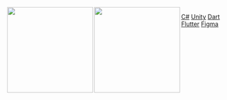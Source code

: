 <a href="https://github.com/emreozsoy">
  <img align="left" height=200 src="https://github-readme-stats.vercel.app/api?username=emreozsoy" />
</a>
<a href="https://github.com/emreozsoy">
  <img align="left" height=200 src="https://github-readme-stats.vercel.app/api/top-langs?username=emreozsoy&layout=compact&langs_count=8&card_width=320" />
</a>

[C#](https://img.shields.io/badge/c%23-%23239120.svg?style=for-the-badge&logo=c-sharp&logoColor=white)
[Unity](https://img.shields.io/badge/unity-%23000000.svg?style=for-the-badge&logo=unity&logoColor=white)
[Dart](https://img.shields.io/badge/dart-%230175C2.svg?style=for-the-badge&logo=dart&logoColor=white)
[Flutter](https://img.shields.io/badge/Flutter-%2302569B.svg?style=for-the-badge&logo=Flutter&logoColor=white)
[Figma](https://img.shields.io/badge/figma-%23F24E1E.svg?style=for-the-badge&logo=figma&logoColor=white)
